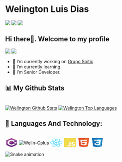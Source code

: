 # Welington Luis Dias
<div> 
  <a href = "mailto:welin7uelf@gmail.com"><img src="https://img.shields.io/badge/-Gmail-%23333?style=for-the-badge&logo=gmail&logoColor=white" target="_blank"></a>
  <a href="https://www.linkedin.com/in/welington-dias-3062764b/" target="_blank"><img src="https://img.shields.io/badge/-LinkedIn-%230077B5?style=for-the-badge&logo=linkedin&logoColor=white" target="_blank"></a> 
  <a href="https://www.instagram.com/welingtonluisdias/" target="_blank"><img src="https://img.shields.io/badge/-Instagram-%23E4405F?style=for-the-badge&logo=instagram&logoColor=white" target="_blank"></a>
</div>

## Hi there👋. Welcome to my profile
<img style="margin: 0 auto" src="https://media.giphy.com/media/xT9IgzoKnwFNmISR8I/giphy.gif" height="200"> <img style="margin: 0 auto" src="https://media4.giphy.com/media/AHcEGB5nuIALBqKWjp/giphy.gif" height="200">

- 🔭 I’m currently working on <a target="_blank" href="https://soitic.com.br///">Grupo Soitic</a>
- 🌱 I’m currently learning
- 👷 I’m Senior Developer.

## 📊 My Github Stats

<br/>
  <a href="https://github.com/welin7.git"><img alt="Welington Github Stats" height="180em" src="https://github-readme-stats.vercel.app/api?username=welin7&show_icons=true&count_private=true&theme=react&hide_border=true&bg_color=0D1117" /></a>
  <a href="https://github.com/welin.git"><img alt="Welington Top Languages" height="180em" src="https://github-readme-stats.vercel.app/api/top-langs/?username=welin7&langs_count=8&count_private=true&layout=compact&theme=react&hide_border=true&bg_color=0D1117" /></a>
<br/>  
 
## 🚀 Languages And Technology:
 
<div style="display: inline_block"><br>
  <img align="center" alt="Welin-Csharp" height="30" width="40" src="https://raw.githubusercontent.com/devicons/devicon/master/icons/csharp/csharp-original.svg">
  <img align="center" alt="Welin-Cplus" height="30" width="40" src="https://cdn.jsdelivr.net/gh/devicons/devicon/icons/cplusplus/cplusplus-original.svg"> 
  <img align="center" alt="Welin-React" height="30" width="40" src="https://raw.githubusercontent.com/devicons/devicon/master/icons/react/react-original.svg">
  <img align="center" alt="Welin-Js" height="30" width="40" src="https://raw.githubusercontent.com/devicons/devicon/master/icons/javascript/javascript-plain.svg">
  <img align="center" alt="Welin-HTML" height="30" width="40" src="https://raw.githubusercontent.com/devicons/devicon/master/icons/html5/html5-original.svg">
  <img align="center" alt="Welin-CSS" height="30" width="40" src="https://raw.githubusercontent.com/devicons/devicon/master/icons/css3/css3-original.svg">
  
  ![Snake animation](https://github.com/Welin7/Welin7/blob/output/github-contribution-grid-snake.svg)
</div>


  
 
 


